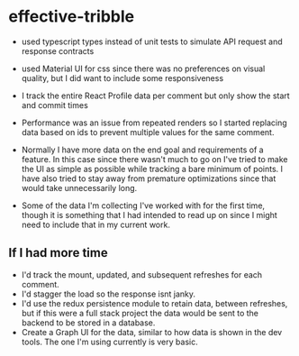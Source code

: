 # effective-tribble

- used typescript types instead of unit tests to simulate API request and response contracts
- used Material UI for css since there was no preferences on visual quality, but I did want to include some responsiveness
- I track the entire React Profile data per comment but only show the start and commit times
- Performance was an issue from repeated renders so I started replacing data based on ids to prevent multiple values for the same comment.

- Normally I have more data on the end goal and requirements of a feature. In this case since there wasn't much to go on I've tried to make the UI as simple as possible while tracking a bare minimum of points. I have also tried to stay away from premature optimizations since that would take unnecessarily long.

- Some of the data I'm collecting I've worked with for the first time, though it is something that I had intended to read up on since I might need to include that in my current work.

## If I had more time

- I'd track the mount, updated, and subsequent refreshes for each comment.
- I'd stagger the load so the response isnt janky.
- I'd use the redux persistence module to retain data, between refreshes, but if this were a full stack project the data would be sent to the backend to be stored in a database.
- Create a Graph UI for the data, similar to how data is shown in the dev tools. The one I'm using currently is very basic.
